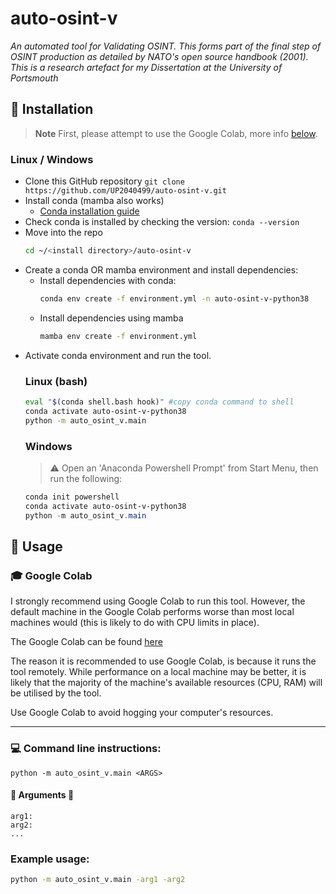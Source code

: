 # auto-osint-v #

*An automated tool for Validating OSINT. This forms part of the final step of OSINT production as 
detailed by NATO's open source handbook (2001). This is a research artefact for my Dissertation at 
the University of Portsmouth*

## 📁 Installation

> **Note**
> First, please attempt to use the Google Colab, more info [below](#mortar_board-google-colab).


### Linux / Windows

- Clone this GitHub repository ```git clone https://github.com/UP2040499/auto-osint-v.git```
- Install conda (mamba also works) 
  - [Conda installation guide](https://conda.io/projects/conda/en/latest/user-guide/install/index.html)
- Check conda is installed by checking the version: ```conda --version```
- Move into the repo
    ```bash
    cd ~/<install directory>/auto-osint-v 
    ```
- Create a conda OR mamba environment and install dependencies:
  - Install dependencies with conda:
    ```bash
    conda env create -f environment.yml -n auto-osint-v-python38
    ```
  - Install dependencies using mamba
    ```bash
    mamba env create -f environment.yml
    ```
- Activate conda environment and run the tool.
    ### Linux (bash)
    ```bash
    eval "$(conda shell.bash hook)" #copy conda command to shell
    conda activate auto-osint-v-python38
    python -m auto_osint_v.main
    ```
    ### Windows
    > :warning: Open an 'Anaconda Powershell Prompt' from Start Menu, then run the following:
    ```powershell
    conda init powershell
    conda activate auto-osint-v-python38
    python -m auto_osint_v.main
    ```

## 🚀 Usage

### 🎓 Google Colab
I strongly recommend using Google Colab to run this tool. However, the default machine in the Google
Colab performs worse than most local machines would (this is likely to do with CPU limits in place).

The Google Colab can be found [here](https://colab.research.google.com/drive/18_PY8sSLYn3ThPBJMMSAfrjj_CxXu1h1?usp=sharing)

The reason it is recommended to use Google Colab, is because it runs the tool remotely.
While performance on a local machine may be better, it is likely that the majority of the machine's
available resources (CPU, RAM) will be utilised by the tool. 

Use Google Colab to avoid hogging your computer's resources.

---
### 💻 Command line instructions:
```shell
python -m auto_osint_v.main <ARGS>
```

#### 🚧 Arguments 🚧
```
arg1:
arg2:
...
```

### Example usage:
```bash
python -m auto_osint_v.main -arg1 -arg2
```



